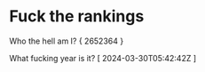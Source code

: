 # Fuck the rankings

Who the hell am I?
{ 2652364 }

What fucking year is it?
[ 2024-03-30T05:42:42Z ]
